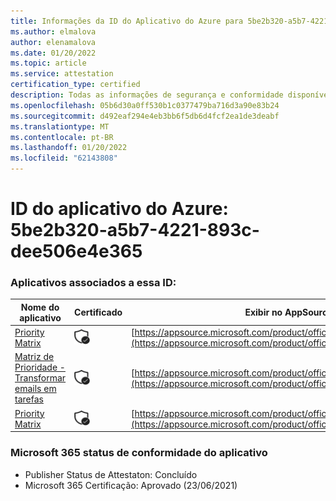 ```yaml
---
title: Informações da ID do Aplicativo do Azure para 5be2b320-a5b7-4221-893c-dee506e4e365
ms.author: elmalova
author: elenamalova
ms.date: 01/20/2022
ms.topic: article
ms.service: attestation
certification_type: certified
description: Todas as informações de segurança e conformidade disponíveis para o 5be2b320-a5b7-4221-893c-dee506e4e365.
ms.openlocfilehash: 05b6d30a0ff530b1c0377479ba716d3a90e83b24
ms.sourcegitcommit: d492eaf294e4eb3bb6f5db6d4fcf2ea1de3deabf
ms.translationtype: MT
ms.contentlocale: pt-BR
ms.lasthandoff: 01/20/2022
ms.locfileid: "62143808"
---
```

# <a name="azure-app-id-5be2b320-a5b7-4221-893c-dee506e4e365"></a>ID do aplicativo do Azure: 5be2b320-a5b7-4221-893c-dee506e4e365


### <a name="apps-associated-with-this-id"></a>Aplicativos associados a essa ID:
| **Nome do aplicativo** | **Certificado** | **Exibir no AppSource** |
|--------------|---------------|-----------------------|
| [Priority Matrix](https://docs.microsoft.com/microsoft-365-app-certification/forward/WA104382005) | <img alt="Certified application badge" src="../media/certified-badge.png" height="25" width="25" /> | [https://appsource.microsoft.com/product/office/WA104382005](https://appsource.microsoft.com/product/office/WA104382005) |
| [Matriz de Prioridade - Transformar emails em tarefas](https://docs.microsoft.com/microsoft-365-app-certification/forward/WA104381735) | <img alt="Certified application badge" src="../media/certified-badge.png" height="25" width="25" /> | [https://appsource.microsoft.com/product/office/WA104381735](https://appsource.microsoft.com/product/office/WA104381735) |
| [Priority Matrix](https://docs.microsoft.com/microsoft-365-app-certification/forward/appfluenceinc.m_pm_msft) | <img alt="Certified application badge" src="../media/certified-badge.png" height="25" width="25" /> | [https://appsource.microsoft.com/product/office/appfluenceinc.m_pm_msft](https://appsource.microsoft.com/product/office/appfluenceinc.m_pm_msft) |

### <a name="microsoft-365-app-compliance-status"></a>Microsoft 365 status de conformidade do aplicativo
- Publisher Status de Attestaton: Concluído
- Microsoft 365 Certificação: Aprovado (23/06/2021)
